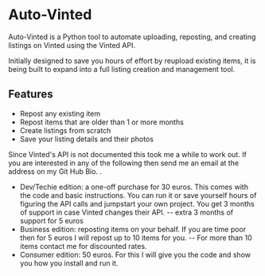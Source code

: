 # Auto-Vinted

Auto-Vinted is a Python tool to automate uploading, reposting, and creating listings on Vinted using the Vinted API.

Initially designed to save you hours of effort by reupload existing items, it is being built to expand into a full listing creation and management tool.

## Features

- Repost any existing item
- Repost items that are older than 1 or more months
- Create listings from scratch
- Save your listing details and their photos 

Since Vinted's API is not documented this took me a while to work out. If you are interested in any of the following then send me an email at the address on my Git Hub Bio. .
- Dev/Techie edition: a one-off purchase for 30 euros. This comes with the code and basic instructions. You can run it or save yourself hours of figuring the API calls and jumpstart your own project. You get 3 months of support in case Vinted changes their API.
-- extra 3 months of support for 5 euros
- Business edition: reposting items on your behalf. If you are time poor then for 5 euros I will repost up to 10 items for you.
-- For more than 10 items contact me for discounted rates. 
- Consumer edition: 50 euros. For this I will give you the code and show you how you install and run it. 